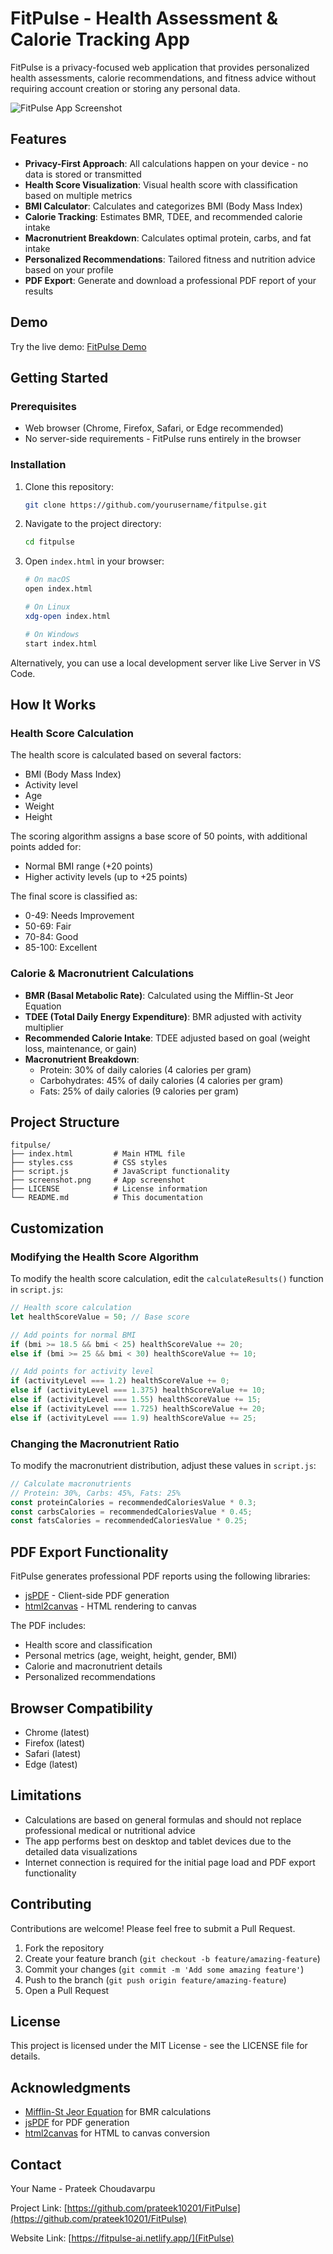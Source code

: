# FitPulse - Health Assessment & Calorie Tracking App

FitPulse is a privacy-focused web application that provides personalized health assessments, calorie recommendations, and fitness advice without requiring account creation or storing any personal data.

![FitPulse App Screenshot](screenshot.png)

## Features

- **Privacy-First Approach**: All calculations happen on your device - no data is stored or transmitted
- **Health Score Visualization**: Visual health score with classification based on multiple metrics
- **BMI Calculator**: Calculates and categorizes BMI (Body Mass Index)
- **Calorie Tracking**: Estimates BMR, TDEE, and recommended calorie intake
- **Macronutrient Breakdown**: Calculates optimal protein, carbs, and fat intake
- **Personalized Recommendations**: Tailored fitness and nutrition advice based on your profile
- **PDF Export**: Generate and download a professional PDF report of your results

## Demo

Try the live demo: [FitPulse Demo](https://fitpulse-ai.netlify.app/)

## Getting Started

### Prerequisites

- Web browser (Chrome, Firefox, Safari, or Edge recommended)
- No server-side requirements - FitPulse runs entirely in the browser

### Installation

1. Clone this repository:

   ```bash
   git clone https://github.com/yourusername/fitpulse.git
   ```

2. Navigate to the project directory:

   ```bash
   cd fitpulse
   ```

3. Open `index.html` in your browser:

   ```bash
   # On macOS
   open index.html

   # On Linux
   xdg-open index.html

   # On Windows
   start index.html
   ```

Alternatively, you can use a local development server like Live Server in VS Code.

## How It Works

### Health Score Calculation

The health score is calculated based on several factors:

- BMI (Body Mass Index)
- Activity level
- Age
- Weight
- Height

The scoring algorithm assigns a base score of 50 points, with additional points added for:

- Normal BMI range (+20 points)
- Higher activity levels (up to +25 points)

The final score is classified as:

- 0-49: Needs Improvement
- 50-69: Fair
- 70-84: Good
- 85-100: Excellent

### Calorie & Macronutrient Calculations

- **BMR (Basal Metabolic Rate)**: Calculated using the Mifflin-St Jeor Equation
- **TDEE (Total Daily Energy Expenditure)**: BMR adjusted with activity multiplier
- **Recommended Calorie Intake**: TDEE adjusted based on goal (weight loss, maintenance, or gain)
- **Macronutrient Breakdown**:
  - Protein: 30% of daily calories (4 calories per gram)
  - Carbohydrates: 45% of daily calories (4 calories per gram)
  - Fats: 25% of daily calories (9 calories per gram)

## Project Structure

```
fitpulse/
├── index.html         # Main HTML file
├── styles.css         # CSS styles
├── script.js          # JavaScript functionality
├── screenshot.png     # App screenshot
├── LICENSE            # License information
└── README.md          # This documentation
```

## Customization

### Modifying the Health Score Algorithm

To modify the health score calculation, edit the `calculateResults()` function in `script.js`:

```javascript
// Health score calculation
let healthScoreValue = 50; // Base score

// Add points for normal BMI
if (bmi >= 18.5 && bmi < 25) healthScoreValue += 20;
else if (bmi >= 25 && bmi < 30) healthScoreValue += 10;

// Add points for activity level
if (activityLevel === 1.2) healthScoreValue += 0;
else if (activityLevel === 1.375) healthScoreValue += 10;
else if (activityLevel === 1.55) healthScoreValue += 15;
else if (activityLevel === 1.725) healthScoreValue += 20;
else if (activityLevel === 1.9) healthScoreValue += 25;
```

### Changing the Macronutrient Ratio

To modify the macronutrient distribution, adjust these values in `script.js`:

```javascript
// Calculate macronutrients
// Protein: 30%, Carbs: 45%, Fats: 25%
const proteinCalories = recommendedCaloriesValue * 0.3;
const carbsCalories = recommendedCaloriesValue * 0.45;
const fatsCalories = recommendedCaloriesValue * 0.25;
```

## PDF Export Functionality

FitPulse generates professional PDF reports using the following libraries:

- [jsPDF](https://github.com/parallax/jsPDF) - Client-side PDF generation
- [html2canvas](https://github.com/niklasvh/html2canvas) - HTML rendering to canvas

The PDF includes:

- Health score and classification
- Personal metrics (age, weight, height, gender, BMI)
- Calorie and macronutrient details
- Personalized recommendations

## Browser Compatibility

- Chrome (latest)
- Firefox (latest)
- Safari (latest)
- Edge (latest)

## Limitations

- Calculations are based on general formulas and should not replace professional medical or nutritional advice
- The app performs best on desktop and tablet devices due to the detailed data visualizations
- Internet connection is required for the initial page load and PDF export functionality

## Contributing

Contributions are welcome! Please feel free to submit a Pull Request.

1. Fork the repository
2. Create your feature branch (`git checkout -b feature/amazing-feature`)
3. Commit your changes (`git commit -m 'Add some amazing feature'`)
4. Push to the branch (`git push origin feature/amazing-feature`)
5. Open a Pull Request

## License

This project is licensed under the MIT License - see the LICENSE file for details.

## Acknowledgments

- [Mifflin-St Jeor Equation](https://en.wikipedia.org/wiki/Basal_metabolic_rate#BMR_estimation_formulas) for BMR calculations
- [jsPDF](https://github.com/parallax/jsPDF) for PDF generation
- [html2canvas](https://github.com/niklasvh/html2canvas) for HTML to canvas conversion

## Contact

Your Name - Prateek Choudavarpu

Project Link: [https://github.com/prateek10201/FitPulse](https://github.com/prateek10201/FitPulse)

Website Link: [https://fitpulse-ai.netlify.app/](FitPulse)

